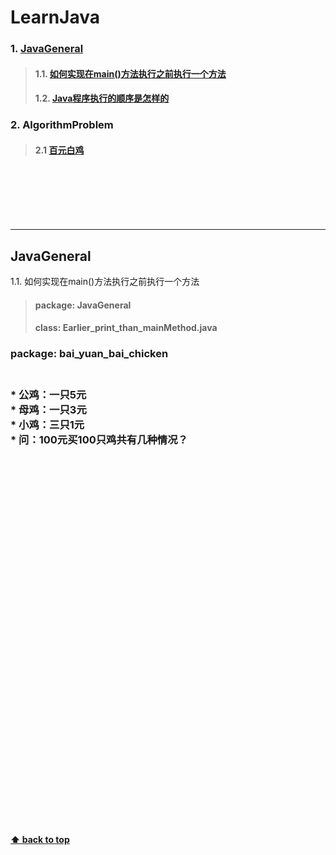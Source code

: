 # LearnJava <a id="LearnJava"></a>
### 1. [JavaGeneral](#1)
  >#### 1.1. [如何实现在main()方法执行之前执行一个方法](#1.1)
  >#### 1.2. [Java程序执行的顺序是怎样的](#1.2)

### 2. AlgorithmProblem
  >#### 2.1 [百元白鸡](#2.1)
<br>
<br>
<br>
<br>
<br>

***
<a id="1"></a>
## JavaGeneral <br>
<a id="1.1"></a>
1.1. 如何实现在main()方法执行之前执行一个方法 <br>
> #### **package:** JavaGeneral</span><br>
> #### **class:** Earlier_print_than_mainMethod.java



<h3>package:  bai_yuan_bai_chicken<h3><br>
* 公鸡：一只5元<br>
* 母鸡：一只3元<br>
* 小鸡：三只1元<br>
* 问：100元买100只鸡共有几种情况？<br>
<br>
<br>
<br>
<br>
<br>
<br>
<br>
<br>
<br>
<br>
<br>
<br>
<br>
<br>
<br>
<br>
<br>
<br>
<br>
<br>
<br>
<br>
<br>
<br>
<br>
<br>
<br>
<br>
<br>
<br>


#### [⬆ back to top](#LearnJava)
